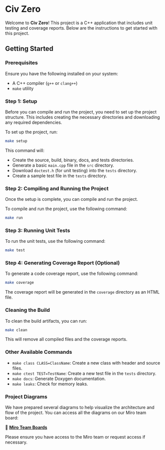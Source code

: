 # Civ Zero

Welcome to **Civ Zero**! This project is a C++ application that includes unit testing and coverage reports. Below are the instructions to get started with this project.

## Getting Started

### Prerequisites

Ensure you have the following installed on your system:
- A C++ compiler (`g++` or `clang++`)
- `make` utility

### Step 1: Setup

Before you can compile and run the project, you need to set up the project structure. This includes creating the necessary directories and downloading any required dependencies.

To set up the project, run:

```bash
make setup
```

This command will:
- Create the source, build, binary, docs, and tests directories.
- Generate a basic `main.cpp` file in the `src` directory.
- Download `doctest.h` (for unit testing) into the `tests` directory.
- Create a sample test file in the `tests` directory.

### Step 2: Compiling and Running the Project

Once the setup is complete, you can compile and run the project.

To compile and run the project, use the following command:

```bash
make run
```

### Step 3: Running Unit Tests

To run the unit tests, use the following command:

```bash
make test
```

### Step 4: Generating Coverage Report (Optional)

To generate a code coverage report, use the following command:

```bash
make coverage
```

The coverage report will be generated in the `coverage` directory as an HTML file.

### Cleaning the Build

To clean the build artifacts, you can run:

```bash
make clean
```

This will remove all compiled files and the coverage reports.

### Other Available Commands

- `make class CLASS=ClassName`: Create a new class with header and source files.
- `make ctest TEST=TestName`: Create a new test file in the `tests` directory.
- `make docs`: Generate Doxygen documentation.
- `make leaks`: Check for memory leaks.

### Project Diagrams

We have prepared several diagrams to help visualize the architecture and flow of the project. You can access all the diagrams on our Miro team board:

🔗 **[Miro Team Boards](https://miro.com/welcome/S2hpakhKMVc2QXJNTDU3QmZUNVMySDBieVJYM3FUdFRTOXF6Q2xFdFdjVEtJRTdVNXE3N05iR0h0U0xHbDViWHwzNDU4NzY0NTg4MzM2MTM4NDcyfDE=?share_link_id=556175432229)**

Please ensure you have access to the Miro team or request access if necessary.
